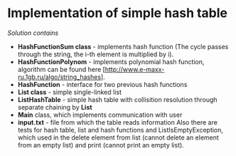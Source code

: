 # Implementation of simple hash table

*Solution contains*
* **HashFunctionSum class** - implements hash function (The cycle passes through the string, the i-th element is multiplied by i).
* **HashFunctionPolynom** - implements polynomial hash function, algorithm can be found here [http://www.e-maxx-ru.1gb.ru/algo/string_hashes].
* **HashFunction** - interface for two previous hash functions
* **List class** - simple single-linked list
* **ListHashTable** - simple hash table with collisition resolution through separate chaining by **List**
* **Main** class, which implements communication with user
* **input.txt** - file from which the table reads information
Also there are tests for hash table, list and hash functions and ListIsEmptyException, which used in the delete element from list (cannot delete an element from an empty list) and print (cannot print an empty list).